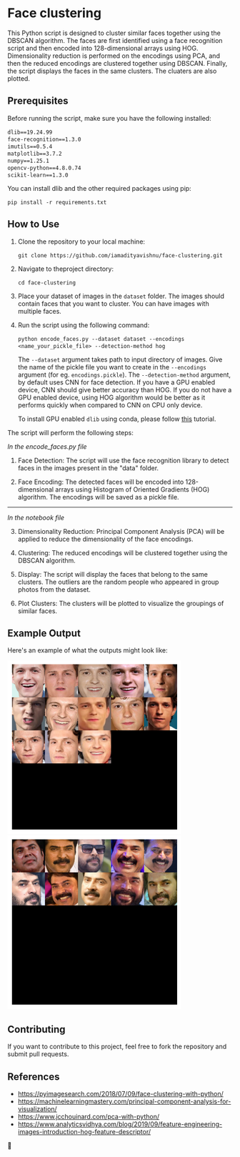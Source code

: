 # Face clustering

This Python script is designed to cluster similar faces together using the DBSCAN algorithm. The faces are first identified using a face recognition script and then encoded into 128-dimensional arrays using HOG. Dimensionality reduction is performed on the encodings using PCA, and then the reduced encodings are clustered together using DBSCAN. Finally, the script displays the faces in the same clusters. The cluaters are also plotted.

## Prerequisites

Before running the script, make sure you have the following installed:

    dlib==19.24.99
    face-recognition==1.3.0
    imutils==0.5.4
    matplotlib==3.7.2
    numpy==1.25.1
    opencv-python==4.8.0.74
    scikit-learn==1.3.0

You can install dlib and the other required packages using pip:

```
pip install -r requirements.txt
```

## How to Use

1. Clone the repository to your local machine:

    ```
    git clone https://github.com/iamadityavishnu/face-clustering.git
    ```

2. Navigate to theproject directory:

    ```
    cd face-clustering
    ```

3. Place your dataset of images in the `dataset` folder. The images should contain faces that you want to cluster. You can have images with multiple faces.

4. Run the script using the following command:

    ```
    python encode_faces.py --dataset dataset --encodings <name_your_pickle_file> --detection-method hog
    ```

    The `--dataset` argument takes path to input directory of images. Give the name of the pickle file you want to create in the `--encodings` argument (for eg. `encodings.pickle`). The `--detection-method` argument, by default uses CNN for face detection. If you have a GPU enabled device, CNN should give better accuracy than HOG. If you do not have a GPU enabled device, using HOG algorithm would be better as it performs quickly when compared to CNN on CPU only device.

    To install GPU enabled `dlib` using conda, please follow [this](https://gist.github.com/nguyenhoan1988/ed92d58054b985a1b45a521fcf8fa781) tutorial.

The script will perform the following steps:

_In the encode_faces.py file_

1. Face Detection: The script will use the face recognition library to detect faces in the images present in the "data" folder.

2. Face Encoding: The detected faces will be encoded into 128-dimensional arrays using Histogram of Oriented Gradients (HOG) algorithm. The encodings will be saved as a pickle file.

---

_In the notebook file_

3. Dimensionality Reduction: Principal Component Analysis (PCA) will be applied to reduce the dimensionality of the face encodings.

4. Clustering: The reduced encodings will be clustered together using the DBSCAN algorithm.

5. Display: The script will display the faces that belong to the same clusters. The outliers are the random people who appeared in group photos from the dataset.

6. Plot Clusters: The clusters will be plotted to visualize the groupings of similar faces.

## Example Output

Here's an example of what the outputs might look like:

![alt text](examples/output1.png)
![alt text](examples/output2.png)

## Contributing

If you want to contribute to this project, feel free to fork the repository and submit pull requests.

## References

-   https://pyimagesearch.com/2018/07/09/face-clustering-with-python/
-   https://machinelearningmastery.com/principal-component-analysis-for-visualization/
-   https://www.jcchouinard.com/pca-with-python/
-   https://www.analyticsvidhya.com/blog/2019/09/feature-engineering-images-introduction-hog-feature-descriptor/

🫰

